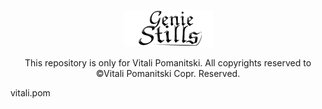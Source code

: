 <p align="center">
<img src="https://raw.githubusercontent.com/VitaliPom/geniestills/master/geniestills-logo.png" alt="logo.com">
</p>
<p align="center">This repository is only for Vitali Pomanitski. All copyrights reserved to ©Vitali Pomanitski Copr. Reserved. <p> vitali.pom </p>
</p>

